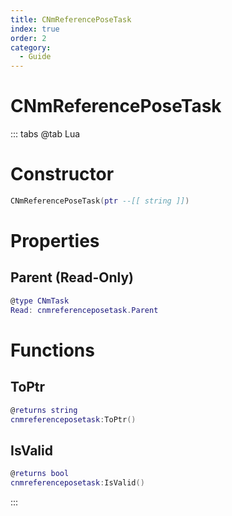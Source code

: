 ```yaml
---
title: CNmReferencePoseTask
index: true
order: 2
category:
  - Guide
---
```


# CNmReferencePoseTask

::: tabs
@tab Lua
# Constructor
```lua
CNmReferencePoseTask(ptr --[[ string ]])
```
# Properties
## Parent (Read-Only)
```lua
@type CNmTask
Read: cnmreferenceposetask.Parent
```
# Functions
## ToPtr
```lua
@returns string
cnmreferenceposetask:ToPtr()
```
## IsValid
```lua
@returns bool
cnmreferenceposetask:IsValid()
```

:::